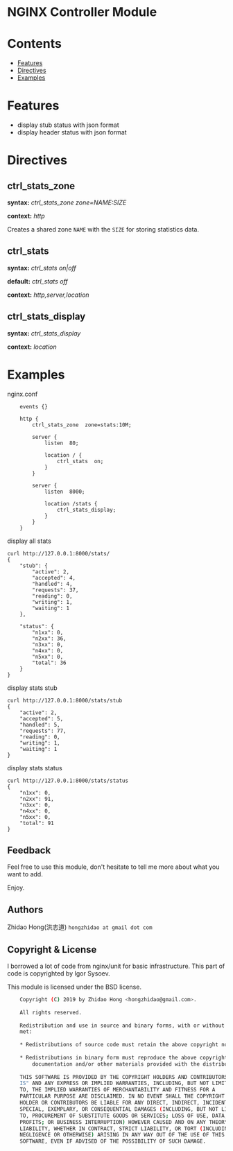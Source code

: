 NGINX Controller Module
=======================


Contents
========
* [Features](#features)
* [Directives](#directives)
* [Examples](#examples)


Features
========

- display stub status with json format
- display header status with json format


Directives
==========


ctrl_stats_zone
---------------

**syntax:**  *ctrl_stats_zone zone=NAME:SIZE*

**context:** *http*

Creates a shared zone ``NAME`` with the ``SIZE`` for storing statistics data.


ctrl_stats
----------

**syntax:**  *ctrl_stats on|off*

**default:**  *ctrl_stats off*

**context:** *http,server,location*

ctrl_stats_display
------------------

**syntax:**  *ctrl_stats_display*

**context:** *location*


Examples
=========
nginx.conf
```
    events {}

    http {
        ctrl_stats_zone  zone=stats:10M;

        server {
            listen  80;

            location / {
                ctrl_stats  on;
            }
        }

        server {
            listen  8000;

            location /stats {
                ctrl_stats_display;
            }
        }
    }
```

display all stats

```
curl http://127.0.0.1:8000/stats/
{
    "stub": {
        "active": 2,
        "accepted": 4,
        "handled": 4,
        "requests": 37,
        "reading": 0,
        "writing": 1,
        "waiting": 1
    },

    "status": {
        "n1xx": 0,
        "n2xx": 36,
        "n3xx": 0,
        "n4xx": 0,
        "n5xx": 0,
        "total": 36
    }
}
```

display stats stub

```
curl http://127.0.0.1:8000/stats/stub
{
    "active": 2,
    "accepted": 5,
    "handled": 5,
    "requests": 77,
    "reading": 0,
    "writing": 1,
    "waiting": 1
}
```

display stats status

```
curl http://127.0.0.1:8000/stats/status
{
    "n1xx": 0,
    "n2xx": 91,
    "n3xx": 0,
    "n4xx": 0,
    "n5xx": 0,
    "total": 91
}
```

##  Feedback
Feel free to use this module, don't hesitate to tell me more about what you want to add.

Enjoy.

##  Authors
Zhidao Hong(洪志道) `hongzhidao at gmail dot com`  

## Copyright & License
I borrowed a lot of code from nginx/unit for basic infrastructure. This part of code is copyrighted by Igor Sysoev. 

This module is licensed under the BSD license.  
```bash
    Copyright (C) 2019 by Zhidao Hong <hongzhidao@gmail.com>.
    
    All rights reserved.
    
    Redistribution and use in source and binary forms, with or without modification, are permitted provided that the following conditions are
    met:
    
    * Redistributions of source code must retain the above copyright notice, this list of conditions and the following disclaimer.
    
    * Redistributions in binary form must reproduce the above copyright notice, this list of conditions and the following disclaimer in the
        documentation and/or other materials provided with the distribution.
    
    THIS SOFTWARE IS PROVIDED BY THE COPYRIGHT HOLDERS AND CONTRIBUTORS "AS
    IS" AND ANY EXPRESS OR IMPLIED WARRANTIES, INCLUDING, BUT NOT LIMITED
    TO, THE IMPLIED WARRANTIES OF MERCHANTABILITY AND FITNESS FOR A
    PARTICULAR PURPOSE ARE DISCLAIMED. IN NO EVENT SHALL THE COPYRIGHT
    HOLDER OR CONTRIBUTORS BE LIABLE FOR ANY DIRECT, INDIRECT, INCIDENTAL,
    SPECIAL, EXEMPLARY, OR CONSEQUENTIAL DAMAGES (INCLUDING, BUT NOT LIMITED
    TO, PROCUREMENT OF SUBSTITUTE GOODS OR SERVICES; LOSS OF USE, DATA, OR
    PROFITS; OR BUSINESS INTERRUPTION) HOWEVER CAUSED AND ON ANY THEORY OF
    LIABILITY, WHETHER IN CONTRACT, STRICT LIABILITY, OR TORT (INCLUDING
    NEGLIGENCE OR OTHERWISE) ARISING IN ANY WAY OUT OF THE USE OF THIS
    SOFTWARE, EVEN IF ADVISED OF THE POSSIBILITY OF SUCH DAMAGE.
```

